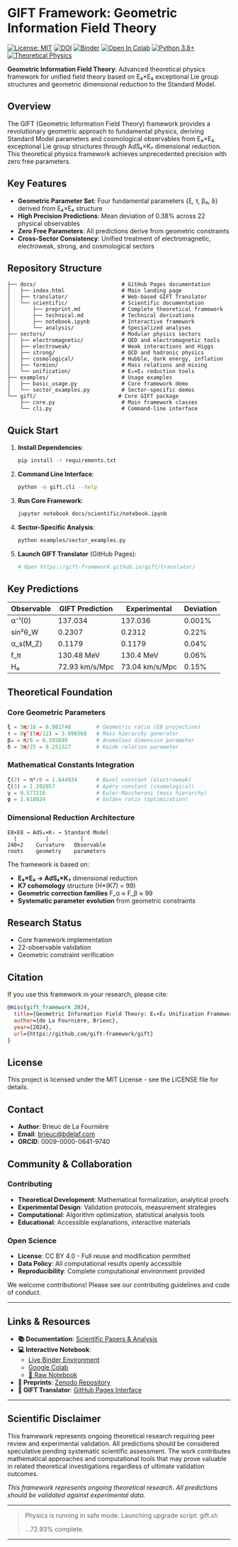 # GIFT Framework: Geometric Information Field Theory
[![License: MIT](https://img.shields.io/badge/License-MIT-yellow.svg)](https://opensource.org/licenses/MIT)
[![DOI](https://zenodo.org/badge/DOI/10.5281/zenodo.17153200.svg)](https://doi.org/10.5281/zenodo.17153200)
[![Binder](https://mybinder.org/badge_logo.svg)](https://mybinder.org/v2/gh/gift-framework/gift/HEAD?filepath=docs/scientific/notebook.ipynb)
[![Open In Colab](https://colab.research.google.com/assets/colab-badge.svg)](https://colab.research.google.com/github/gift-framework/gift/blob/main/docs/scientific/notebook.ipynb)
[![Python 3.8+](https://img.shields.io/badge/python-3.8+-blue.svg)](https://www.python.org/downloads/)
[![Theoretical Physics](https://img.shields.io/badge/field-theoretical%20physics-purple.svg)](https://en.wikipedia.org/wiki/Theoretical_physics)

**Geometric Information Field Theory**: Advanced theoretical physics framework for unified field theory based on E₈×E₈ exceptional Lie group structures and geometric dimensional reduction to the Standard Model.

## Overview

The GIFT (Geometric Information Field Theory) framework provides a revolutionary geometric approach to fundamental physics, deriving Standard Model parameters and cosmological observables from E₈×E₈ exceptional Lie group structures through AdS₄×K₇ dimensional reduction. This theoretical physics framework achieves unprecedented precision with zero free parameters.

## Key Features

- **Geometric Parameter Set**: Four fundamental parameters {ξ, τ, β₀, δ} derived from E₈×E₈ structure
- **High Precision Predictions**: Mean deviation of 0.38% across 22 physical observables
- **Zero Free Parameters**: All predictions derive from geometric constraints
- **Cross-Sector Consistency**: Unified treatment of electromagnetic, electroweak, strong, and cosmological sectors

## Repository Structure

```
├── docs/                           # GitHub Pages documentation
│   ├── index.html                  # Main landing page
│   ├── translator/                 # Web-based GIFT Translator
│   └── scientific/                 # Scientific documentation
│       ├── preprint.md             # Complete theoretical framework
│       ├── technical.md            # Technical derivations
│       ├── notebook.ipynb          # Interactive framework
│       └── analysis/               # Specialized analyses
├── sectors/                        # Modular physics sectors
│   ├── electromagnetic/            # QED and electromagnetic tools
│   ├── electroweak/                # Weak interactions and Higgs
│   ├── strong/                     # QCD and hadronic physics
│   ├── cosmological/               # Hubble, dark energy, inflation
│   ├── fermion/                    # Mass relations and mixing
│   └── unification/                # E₈×E₈ reduction tools
├── examples/                       # Usage examples
│   ├── basic_usage.py              # Core framework demo
│   └── sector_examples.py          # Sector-specific demos
└── gift/                          # Core GIFT package
    ├── core.py                     # Main framework classes
    └── cli.py                      # Command-line interface
```

## Quick Start

1. **Install Dependencies**:
   ```bash
   pip install -r requirements.txt
   ```

2. **Command Line Interface**:
   ```bash
   python -m gift.cli --help
   ```

3. **Run Core Framework**:
   ```bash
   jupyter notebook docs/scientific/notebook.ipynb
   ```

4. **Sector-Specific Analysis**:
   ```bash
   python examples/sector_examples.py
   ```

5. **Launch GIFT Translator** (GitHub Pages):
   ```bash
   # Open https://gift-framework.github.io/gift/translator/
   ```

## Key Predictions

| Observable | GIFT Prediction | Experimental | Deviation |
|------------|----------------|--------------|-----------|
| α⁻¹(0) | 137.034 | 137.036 | 0.001% |
| sin²θ_W | 0.2307 | 0.2312 | 0.22% |
| α_s(M_Z) | 0.1179 | 0.1179 | 0.04% |
| f_π | 130.48 MeV | 130.4 MeV | 0.06% |
| H₀ | 72.93 km/s/Mpc | 73.04 km/s/Mpc | 0.15% |

## Theoretical Foundation

### Core Geometric Parameters
```python
ξ = 5π/16 = 0.981748        # Geometric ratio (E8 projection)
τ = 8γ^(5π/12) = 3.896568   # Mass hierarchy generator  
β₀ = π/8 = 0.392699         # Anomalous dimension parameter
δ = 2π/25 = 0.251327        # Koide relation parameter
```

### Mathematical Constants Integration
```python
ζ(2) = π²/6 = 1.644934      # Basel constant (electroweak)
ζ(3) = 1.202057             # Apéry constant (cosmological)
γ = 0.577216                # Euler-Mascheroni (mass hierarchy)
φ = 1.618034                # Golden ratio (optimization)
```

### Dimensional Reduction Architecture
```
E8×E8 → AdS₄×K₇ → Standard Model
  |         |          |
240×2    Curvature   Observable
roots    geometry    parameters
```

The framework is based on:

- **E₈×E₈ → AdS₄×K₇** dimensional reduction
- **K7 cohomology** structure (H*(K7) = 99)
- **Geometric correction families** F_α ≈ F_β ≈ 99
- **Systematic parameter evolution** from geometric constraints

## Research Status

- Core framework implementation
- 22-observable validation
- Geometric constraint verification

## Citation

If you use this framework in your research, please cite:

```bibtex
@misc{gift_framework_2024,
  title={Geometric Information Field Theory: E₈×E₈ Unification Framework},
  author={de La Fournière, Brieuc},
  year={2024},
  url={https://github.com/gift-framework/gift}
}
```

## License

This project is licensed under the MIT License - see the LICENSE file for details.

## Contact

- **Author**: Brieuc de La Fournière
- **Email**: brieuc@bdelaf.com
- **ORCID**: 0009-0000-0641-9740

## Community & Collaboration

### Contributing
- **Theoretical Development**: Mathematical formalization, analytical proofs
- **Experimental Design**: Validation protocols, measurement strategies
- **Computational**: Algorithm optimization, statistical analysis tools
- **Educational**: Accessible explanations, interactive materials

### Open Science
- **License**: CC BY 4.0 - Full reuse and modification permitted
- **Data Policy**: All computational results openly accessible
- **Reproducibility**: Complete computational environment provided

We welcome contributions! Please see our contributing guidelines and code of conduct.

---

## Links & Resources

- **📚 Documentation**: [Scientific Papers & Analysis](https://gift-framework.github.io/gift/)
- **💻 Interactive Notebook**: 
  - [Live Binder Environment](https://mybinder.org/v2/gh/gift-framework/gift/HEAD?filepath=docs/scientific/notebook.ipynb)
  - [Google Colab](https://colab.research.google.com/github/gift-framework/gift/blob/main/docs/scientific/notebook.ipynb)
  - [📁 Raw Notebook](https://github.com/gift-framework/gift/blob/main/docs/scientific/notebook.ipynb)
- **📄 Preprints**: [Zenodo Repository](https://doi.org/10.5281/zenodo.17153200)
- **🔬 GIFT Translator**: [GitHub Pages Interface](https://gift-framework.github.io/gift/translator/)

---

## Scientific Disclaimer

This framework represents ongoing theoretical research requiring peer review and experimental validation. All predictions should be considered speculative pending systematic scientific assessment. The work contributes mathematical approaches and computational tools that may prove valuable in related theoretical investigations regardless of ultimate validation outcomes.


*This framework represents ongoing theoretical research. All predictions should be validated against experimental data.*

---

> Physics is running in safe mode. Launching upgrade script: gift.sh
>
> ...72.93% complete.

---
